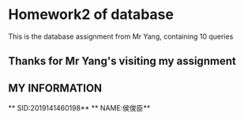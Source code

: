 # Homework2 of database
This is the database assignment from Mr Yang, containing 10 queries
## Thanks for Mr Yang's visiting my assignment

## MY INFORMATION
** SID:2019141460198**
** NAME:侯俊臣**
